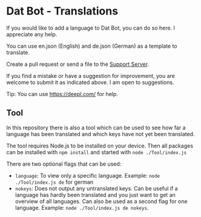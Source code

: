 # Dat Bot - Translations
If you would like to add a language to Dat Bot, you can do so here. I appreciate any help.

You can use en.json (English) and de.json (German) as a template to translate.

Create a pull request or send a file to the [Support Server](https://discord.gg/BQumAujuvk). 

If you find a mistake or have a suggestion for improvement, you are welcome to submit it as indicated above. I am open to suggestions. 

Tip: You can use https://deepl.com/ for help. 


## Tool
In this repository there is also a tool which can be used to see how far a language has been translated and which keys have not yet been translated.

The tool requires Node.js to be installed on your device. Then all packages can be installed with `npm install` and started with `node ./Tool/index.js`

There are two optional flags that can be used:
- `language`: To view only a specific language. Example: `node ./Tool/index.js de` for german
- `nokeys`: Does not output any untranslated keys. Can be useful if a language has hardly been translated and you just want to get an overview of all languages.
  Can also be used as a second flag for one language. Example: `node ./Tool/index.js de nokeys`.